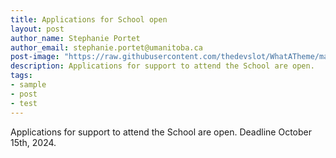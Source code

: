 ```yaml
---
title: Applications for School open
layout: post
author_name: Stephanie Portet
author_email: stephanie.portet@umanitoba.ca
post-image: "https://raw.githubusercontent.com/thedevslot/WhatATheme/master/assets/images/SamplePost.png?token=AHMQUEPC4IFADOF5VG4QVN26Z64GG"
description: Applications for support to attend the School are open. 
tags:
- sample
- post
- test
---
```


Applications for support to attend the School are open. Deadline October 15th, 2024.